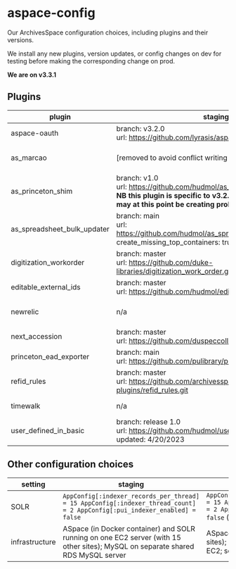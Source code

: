 # aspace-config
Our ArchivesSpace configuration choices, including plugins and their versions.

We install any new plugins, version updates, or config changes on dev for testing before making the corresponding change on prod.

**We are on v3.3.1**

## Plugins

| plugin | staging | prod |
| ------ | ------- | ---- |
| aspace-oauth | branch: v3.2.0 <br/> url: https://github.com/lyrasis/aspace-oauth.git | branch: v3.2.0 <br/> url: https://github.com/lyrasis/aspace-oauth.git |
| as_marcao | [removed to avoid conflict writing to sftp staging] | branch: v0.5 <br/> url: https://github.com/hudmol/as_marcao.git <br/> added: 5/30/2023 |
| as_princeton_shim | branch: v1.0 <br/> url: https://github.com/hudmol/as_princeton_shim.git <br/> **NB this plugin is specific to v3.2. It was upgraded but may at this point be creating problems** | branch: v1.0 <br/> url: https://github.com/hudmol/as_princeton_shim.git |
| as_spreadsheet_bulk_updater | branch: main <br/> url: https://github.com/hudmol/as_spreadsheet_bulk_updater.git </br> create_missing_top_containers: true| branch: main <br/> url: https://github.com/hudmol/as_spreadsheet_bulk_updater.git </br> max_top_container_results: true |
| digitization_workorder | branch: master <br/> url: https://github.com/duke-libraries/digitization_work_order.git | branch: master <br/> url: https://github.com/duke-libraries/digitization_work_order.git |
| editable_external_ids | branch: master <br/> url: https://github.com/hudmol/editable_external_ids.git | n/a |
| newrelic | n/a | url: https://github.com/archivesspace-plugins/newrelic.git <br/> branch: master <br/> restricted: true |
| next_accession | branch: master <br/> url: https://github.com/duspeccoll/next_accession.git| branch: master </br> url: https://github.com/duspeccoll/next_accession.git |
| princeton_ead_exporter | branch: main <br/> url: https://github.com/pulibrary/princeton_ead_exporter.git | branch: main <br/> url: https://github.com/pulibrary/princeton_ead_exporter.git |
| refid_rules | branch: master <br/> url: https://github.com/archivesspace-plugins/refid_rules.git | branch: master <br/> url: https://github.com/archivesspace-plugins/refid_rules.git
| timewalk | n/a | branch: master <br/> url: https://github.com/alexduryee/timewalk.git
| user_defined_in_basic | branch: release 1.0<br/> url: https://github.com/hudmol/user_defined_in_basic.git <br/> updated: 4/20/2023 | branch: '1.0' <br/> url: https://github.com/hudmol/user_defined_in_basic.git <br/> updated: 5/30/2023

## Other configuration choices

| setting | staging | prod |
| ------ | ------- | ---- |
| SOLR | `AppConfig[:indexer_records_per_thread] = 15 AppConfig[:indexer_thread_count] = 2 AppConfig[:pui_indexer_enabled] = false` | `AppConfig[:indexer_records_per_thread] = 15 AppConfig[:indexer_thread_count] = 2 AppConfig[:pui_indexer_enabled] = false` (updated 12/10/23) |
| infrastructure | ASpace (in Docker container) and SOLR running on one EC2 server (with 15 other sites); MySQL on separate shared RDS MySQL server | ASpace on an EC2 server (with 15 other sites); shared SOLR server on a separate EC2; separate shared RDS. | 

